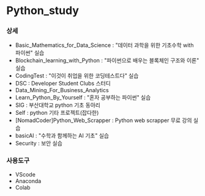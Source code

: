 # Python_study
### 상세
- Basic_Mathematics_for_Data_Science : "데이터 과학을 위한 기초수학 with 파이썬" 실습
- Blockchain_learning_with_Python : "파이썬으로 배우는 블록체인 구조와 이론" 실습
- CodingTest : "이것이 취업을 위한 코딩테스트다" 실습
- DSC : Developer Student Clubs 스터디
- Data_Mining_For_Business_Analytics
- Learn_Python_By_Yourself : "혼자 공부하는 파이썬" 실습
- SIG : 부산대학교 python 기초 동아리
- Self : python 기타 프로젝트(잡다한)
- [NomadCoder]Python_Web_Scrapper : Python web scrapper 무료 강의 실습
- basicAI : "수학과 함께하는 AI 기초" 실습 
- Security : 보안 실습

### 사용도구
- VScode
- Anaconda
- Colab
